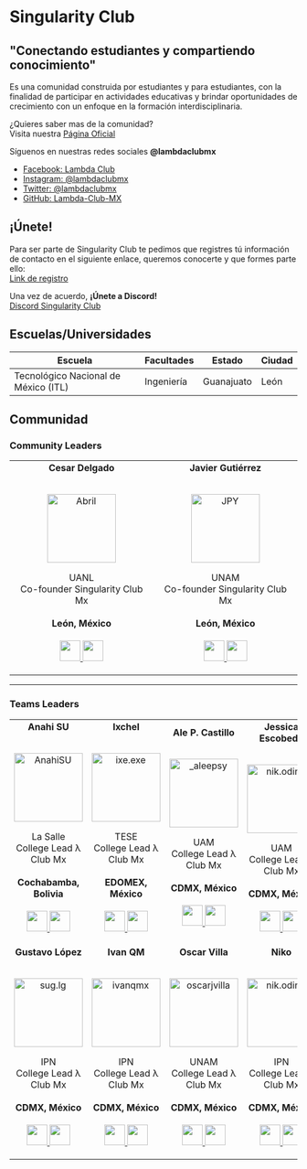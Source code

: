 # Singularity Club
## "Conectando estudiantes y compartiendo conocimiento"
Es una comunidad construida por estudiantes y para estudiantes, con la finalidad de participar en actividades educativas y brindar oportunidades de crecimiento con un enfoque en la formación interdisciplinaria.

¿Quieres saber mas de la comunidad? <br>Visita nuestra [Página Oficial](https://lambda-club.com)

Síguenos en nuestras redes sociales **@lambdaclubmx**
- [Facebook: Lambda Club](https://www.facebook.com/lambdaclubmx)
- [Instagram: @lambdaclubmx](https://instagram.com/lambdaclubmx)
- [Twitter: @lambdaclubmx](https://twitter.com/lambdaclubmx)
- [GitHub: Lambda-Club-MX](https://github.com/Lambda-Club-MX)

## ¡Únete!
Para ser parte de Singularity Club te pedimos que registres tú información de contacto en el siguiente enlace, queremos conocerte y que formes parte ello:<br>
[Link de registro](https://docs.google.com/forms/d/e/1FAIpQLSdrew1DlFwTqVp17hwkukH1UevBuHt9KiPYyY7ra_gAVfWBuQ/viewform)

Una vez de acuerdo, **¡Únete a Discord!**<br>
[Discord Singularity Club](https://discord.gg/FsDtbxgECX)

## Escuelas/Universidades
|Escuela     |      Facultades                      |  Estado  | Ciudad |
|------------|--------------------------------------|----------|--------|
|    Tecnológico Nacional de México  (ITL)   |  Ingeniería     |   Guanajuato   |  León  |


## Communidad
### Community Leaders
<table align="center">
  <tr align="center">
    <td>
      <strong>Cesar Delgado</strong>
      <p align="center">
        <br>
        <a href="https://www.instagram.com/abrildaurens/">
          <img src="https://avatars.githubusercontent.com/u/71578178?v=4"  height="120" alt="Abril">
        </a>
      </p>
      <p align="center">
        UANL<br>Co-founder Singularity Club Mx<br>
        <br><strong>León, México</strong><br>
        <br>
        <a href="https://github.com/abrildur">
          <img src="http://www.iconninja.com/files/241/825/211/round-collaboration-social-github-code-circle-network-icon.svg" width="36" height = "36"/>
        </a>
        <a href="https://www.linkedin.com/in/abrilurena/">
          <img src="http://www.iconninja.com/files/863/607/751/network-linkedin-social-connection-circular-circle-media-icon.svg" width="36" height="36"/>
        </a>
      </p>
    </td>
    <td>
      <strong>Javier Gutiérrez</strong>
      <p align="center">
        <br>
        <a href="https://www.instagram.com/no.compila/">
          <img src="https://avatars.githubusercontent.com/u/18181672?v=4"  height="120" alt="JPY">
        </a>
      </p>
      <p align="center">
        UNAM<br>Co-founder Singularity Club Mx<br>
        <br><strong>León, México</strong><br>
        <br>
        <a href="https://github.com/JPYamamoto">
          <img src="http://www.iconninja.com/files/241/825/211/round-collaboration-social-github-code-circle-network-icon.svg" width="36" height = "36"/>
        </a>
        <a href="https://www.linkedin.com/in/jpyamamoto/">
          <img src="http://www.iconninja.com/files/863/607/751/network-linkedin-social-connection-circular-circle-media-icon.svg" width="36" height="36"/>
        </a>
      </p>
    </td>
    
    
  </tr>
</table>

---
### Teams Leaders
<table align="center">
  <tr align="center">
    <td>
      <strong>Anahi SU</strong>
      <p align="center">
        <br>
        <a href="https://www.instagram.com/anahi_s.u">
          <img src="https://avatars.githubusercontent.com/u/81058245?v=4"  height="120" alt="AnahiSU">
        </a>
      </p>
      <p align="center">
        La Salle<br>College Lead λ Club Mx<br>
        <br><strong>Cochabamba, Bolivia</strong><br>
        <br>
        <a href="https://github.com/AnahiSU">
          <img src="http://www.iconninja.com/files/241/825/211/round-collaboration-social-github-code-circle-network-icon.svg" width="36" height = "36"/>
        </a>
        <a href="https://www.linkedin.com/in/anah%C3%AD-sanabria-ugarte-5225a0211/">
          <img src="http://www.iconninja.com/files/863/607/751/network-linkedin-social-connection-circular-circle-media-icon.svg" width="36" height="36"/>
        </a>
      </p>
    </td>
    <td>
      <strong>Ixchel</strong>
      <p align="center">
        <br>
        <a href="https://www.instagram.com/ixe.exe/">
          <img src="https://avatars.githubusercontent.com/u/78711072?v=4"  height="120" alt="ixe.exe">
        </a>
      </p>
      <p align="center">
        TESE<br>College Lead λ Club Mx<br>
        <br><strong>EDOMEX, México</strong><br>
        <br>
        <a href="https://github.com/ixcheleh">
          <img src="http://www.iconninja.com/files/241/825/211/round-collaboration-social-github-code-circle-network-icon.svg" width="36" height = "36"/>
        </a>
        <a href="https://www.linkedin.com/in/ixchel-eh/">
          <img src="http://www.iconninja.com/files/863/607/751/network-linkedin-social-connection-circular-circle-media-icon.svg" width="36" height="36"/>
        </a>
      </p>
    </td>
    <td>
      <strong>Ale P. Castillo</strong>
      <p align="center">
        <br>
        <a href="https://www.instagram.com/_aleepsy">
          <img src="https://avatars.githubusercontent.com/u/7855169?v=4"  height="120" alt="_aleepsy">
        </a>
      </p>
      <p align="center">
        UAM<br>College Lead λ Club Mx<br>
        <br><strong>CDMX, México</strong><br>
        <br>
        <a href="https://github.com/aleepsy">
          <img src="http://www.iconninja.com/files/241/825/211/round-collaboration-social-github-code-circle-network-icon.svg" width="36" height = "36"/>
        </a>
        <a href="https://www.linkedin.com/in/apcastillo/">
          <img src="http://www.iconninja.com/files/863/607/751/network-linkedin-social-connection-circular-circle-media-icon.svg" width="36" height="36"/>
        </a>
      </p>
    </td>
    <td>
      <strong>Jessica Escobedo</strong>
      <p align="center">
        <br>
        <a href="https://www.instagram.com/jesscobedo7">
          <img src="https://avatars.githubusercontent.com/u/68572025?v=4"  height="120" alt="nik.oding">
        </a>
      </p>
      <p align="center">
        UAM<br>College Lead λ Club Mx<br>
        <br><strong>CDMX, México</strong><br>
        <br>
        <a href="https://github.com/jesscobedo9">
          <img src="http://www.iconninja.com/files/241/825/211/round-collaboration-social-github-code-circle-network-icon.svg" width="36" height = "36"/>
        </a>
        <a href="https://www.linkedin.com/in/jesscobedo7">
          <img src="http://www.iconninja.com/files/863/607/751/network-linkedin-social-connection-circular-circle-media-icon.svg" width="36" height="36"/>
        </a>
      </p>
    </td>
  </tr>
  <tr align="center">
    <td>
      <strong>Gustavo López</strong>
      <p align="center">
        <br>
        <a href="https://www.instagram.com/sug.lg">
          <img src="https://avatars.githubusercontent.com/u/64446965?v=4"  height="120" alt="sug.lg">
        </a>
      </p>
      <p align="center">
        IPN<br>College Lead λ Club Mx<br>
        <br><strong>CDMX, México</strong><br>
        <br>
        <a href="https://github.com/guslg325">
          <img src="http://www.iconninja.com/files/241/825/211/round-collaboration-social-github-code-circle-network-icon.svg" width="36" height = "36"/>
        </a>
        <a href="https://www.linkedin.com/in/gustavo-lopez-g">
          <img src="http://www.iconninja.com/files/863/607/751/network-linkedin-social-connection-circular-circle-media-icon.svg" width="36" height="36"/>
        </a>
      </p>
    </td>
  <td>
      <strong>Ivan QM</strong>
      <p align="center">
        <br>
        <a href="https://www.instagram.com/ivanqmx">
          <img src="https://avatars.githubusercontent.com/u/38355696?v=4"  height="120" alt="ivanqmx">
        </a>
      </p>
      <p align="center">
        IPN<br>College Lead λ Club Mx<br>
        <br><strong>CDMX, México</strong><br>
        <br>
        <a href="https://github.com/IvanQMX">
          <img src="http://www.iconninja.com/files/241/825/211/round-collaboration-social-github-code-circle-network-icon.svg" width="36" height = "36"/>
        </a>
        <a href="https://www.linkedin.com/in/ivanqmx">
          <img src="http://www.iconninja.com/files/863/607/751/network-linkedin-social-connection-circular-circle-media-icon.svg" width="36" height="36"/>
        </a>
      </p>
    </td>
    <td>
      <strong>Oscar Villa</strong>
      <p align="center">
        <br>
        <a href="https://www.instagram.com/oscarjvilla">
          <img src="https://avatars.githubusercontent.com/u/78701814?v=4"  height="120" alt="oscarjvilla">
        </a>
      </p>
      <p align="center">
        UNAM<br>College Lead λ Club Mx<br>
        <br><strong>CDMX, México</strong><br>
        <br>
        <a href="https://github.com/OscarJ290">
          <img src="http://www.iconninja.com/files/241/825/211/round-collaboration-social-github-code-circle-network-icon.svg" width="36" height = "36"/>
        </a>
        <a href="#">
          <img src="http://www.iconninja.com/files/863/607/751/network-linkedin-social-connection-circular-circle-media-icon.svg" width="36" height="36"/>
        </a>
      </p>
    </td>
    <td>
      <strong>Niko</strong>
      <p align="center">
        <br>
        <a href="https://www.instagram.com/nik.oding">
          <img src="https://avatars.githubusercontent.com/u/92340354?v=4"  height="120" alt="nik.oding">
        </a>
      </p>
      <p align="center">
        IPN<br>College Lead λ Club Mx<br>
        <br><strong>CDMX, México</strong><br>
        <br>
        <a href="https://github.com/NikoMagafi">
          <img src="http://www.iconninja.com/files/241/825/211/round-collaboration-social-github-code-circle-network-icon.svg" width="36" height = "36"/>
        </a>
        <a href="https://www.linkedin.com/in/nicolaschavezc">
          <img src="http://www.iconninja.com/files/863/607/751/network-linkedin-social-connection-circular-circle-media-icon.svg" width="36" height="36"/>
        </a>
      </p>
    </td>
  </tr>
</table
